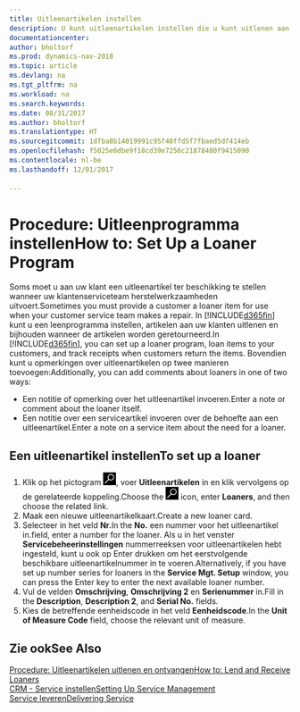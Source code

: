 ```yaml
---
title: Uitleenartikelen instellen
description: U kunt uitleenartikelen instellen die u kunt uitlenen aan klanten ter vervanging van serviceartikelen waarvoor service wordt uitgevoerd.
documentationcenter: 
author: bholtorf
ms.prod: dynamics-nav-2018
ms.topic: article
ms.devlang: na
ms.tgt_pltfrm: na
ms.workload: na
ms.search.keywords: 
ms.date: 08/31/2017
ms.author: bholtorf
ms.translationtype: HT
ms.sourcegitcommit: 1dfba8b14019991c95f40ffd5f7fbaed5df414eb
ms.openlocfilehash: f5025e6dbe9f18cd39e7256c21878480f9415090
ms.contentlocale: nl-be
ms.lasthandoff: 12/01/2017

---
```

# <a name="how-to-set-up-a-loaner-program"></a><span data-ttu-id="a4914-103">Procedure: Uitleenprogramma instellen</span><span class="sxs-lookup"><span data-stu-id="a4914-103">How to: Set Up a Loaner Program</span></span>
<span data-ttu-id="a4914-104">Soms moet u aan uw klant een uitleenartikel ter beschikking te stellen wanneer uw klantenserviceteam herstelwerkzaamheden uitvoert.</span><span class="sxs-lookup"><span data-stu-id="a4914-104">Sometimes you must provide a customer a loaner item for use when your customer service team makes a repair.</span></span> <span data-ttu-id="a4914-105">In [!INCLUDE[d365fin](includes/d365fin_md.md)] kunt u een leenprogramma instellen, artikelen aan uw klanten uitlenen en bijhouden wanneer de artikelen worden geretourneerd.</span><span class="sxs-lookup"><span data-stu-id="a4914-105">In [!INCLUDE[d365fin](includes/d365fin_md.md)], you can set up a loaner program, loan items to your customers, and track receipts when customers return the items.</span></span> <span data-ttu-id="a4914-106">Bovendien kunt u opmerkingen over uitleenartikelen op twee manieren toevoegen:</span><span class="sxs-lookup"><span data-stu-id="a4914-106">Additionally, you can add comments about loaners in one of two ways:</span></span>  
  
* <span data-ttu-id="a4914-107">Een notitie of opmerking over het uitleenartikel invoeren.</span><span class="sxs-lookup"><span data-stu-id="a4914-107">Enter a note or comment about the loaner itself.</span></span>  
* <span data-ttu-id="a4914-108">Een notitie over een serviceartikel invoeren over de behoefte aan een uitleenartikel.</span><span class="sxs-lookup"><span data-stu-id="a4914-108">Enter a note on a service item about the need for a loaner.</span></span>  

## <a name="to-set-up-a-loaner"></a><span data-ttu-id="a4914-109">Een uitleenartikel instellen</span><span class="sxs-lookup"><span data-stu-id="a4914-109">To set up a loaner</span></span>  
1. <span data-ttu-id="a4914-110">Klik op het pictogram ![Zoeken naar pagina of rapport](media/ui-search/search_small.png "pictogram Zoeken naar pagina of rapport"), voer **Uitleenartikelen** in en klik vervolgens op de gerelateerde koppeling.</span><span class="sxs-lookup"><span data-stu-id="a4914-110">Choose the ![Search for Page or Report](media/ui-search/search_small.png "Search for Page or Report icon") icon, enter **Loaners**, and then choose the related link.</span></span>  
2. <span data-ttu-id="a4914-111">Maak een nieuwe uitleenartikelkaart.</span><span class="sxs-lookup"><span data-stu-id="a4914-111">Create a new loaner card.</span></span> 
3. <span data-ttu-id="a4914-112">Selecteer in het veld **Nr.**</span><span class="sxs-lookup"><span data-stu-id="a4914-112">In the **No.**</span></span> <span data-ttu-id="a4914-113">een nummer voor het uitleenartikel in.</span><span class="sxs-lookup"><span data-stu-id="a4914-113">field, enter a number for the loaner.</span></span> <span data-ttu-id="a4914-114">Als u in het venster **Servicebeheerinstellingen** nummerreeksen voor uitleenartikelen hebt ingesteld, kunt u ook op Enter drukken om het eerstvolgende beschikbare uitleenartikelnummer in te voeren.</span><span class="sxs-lookup"><span data-stu-id="a4914-114">Alternatively, if you have set up number series for loaners in the **Service Mgt. Setup** window, you can press the Enter key to enter the next available loaner number.</span></span>  
4. <span data-ttu-id="a4914-115">Vul de velden **Omschrijving**, **Omschrijving 2** en **Serienummer** in.</span><span class="sxs-lookup"><span data-stu-id="a4914-115">Fill in the **Description**, **Description 2**, and **Serial No.** fields.</span></span>  
5. <span data-ttu-id="a4914-116">Kies de betreffende eenheidscode in het veld **Eenheidscode**.</span><span class="sxs-lookup"><span data-stu-id="a4914-116">In the **Unit of Measure Code** field, choose the relevant unit of measure.</span></span>  
  
## <a name="see-also"></a><span data-ttu-id="a4914-117">Zie ook</span><span class="sxs-lookup"><span data-stu-id="a4914-117">See Also</span></span>
[<span data-ttu-id="a4914-118">Procedure: Uitleenartikelen uitlenen en ontvangen</span><span class="sxs-lookup"><span data-stu-id="a4914-118">How to: Lend and Receive Loaners</span></span>](service-how-to-lend-receive-loaners.md)  
[<span data-ttu-id="a4914-119">CRM - Service instellen</span><span class="sxs-lookup"><span data-stu-id="a4914-119">Setting Up Service Management</span></span>](service-setup-service.md)  
[<span data-ttu-id="a4914-120">Service leveren</span><span class="sxs-lookup"><span data-stu-id="a4914-120">Delivering Service</span></span>](service-deliver-service.md)  


